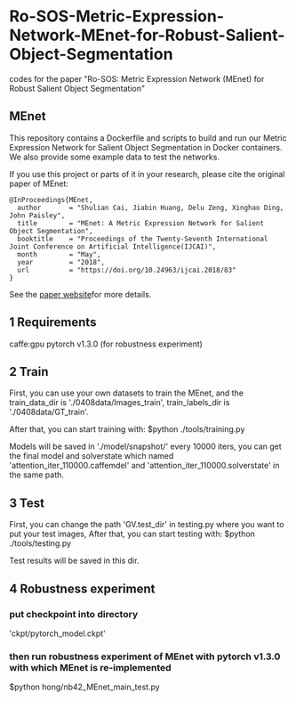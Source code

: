 # Ro-SOS-Metric-Expression-Network-MEnet-for-Robust-Salient-Object-Segmentation
codes for the paper "Ro-SOS: Metric Expression Network (MEnet) for Robust Salient Object Segmentation"

## MEnet 

This repository contains a Dockerfile and scripts to build and run our Metric Expression Network for Salient Object Segmentation in Docker containers. We also provide some example data to test the networks. 


If you use this project or parts of it in your research, please cite the original paper of MEnet:

    @InProceedings{MEnet,
      author       = "Shulian Cai, Jiabin Huang, Delu Zeng, Xinghao Ding, John Paisley",
      title        = "MEnet: A Metric Expression Network for Salient Object Segmentation",
      booktitle    = "Proceedings of the Twenty-Seventh International Joint Conference on Artificial Intelligence(IJCAI)",
      month        = "May",
      year         = "2018",
      url          = "https://doi.org/10.24963/ijcai.2018/83"
    }


See the [paper website](https://www.ijcai.org/proceedings/2018/0083.pdf)for more details.

## 1 Requirements
caffe:gpu
pytorch v1.3.0 (for robustness experiment)


## 2 Train
First, you can use your own datasets to train the MEnet, and the train_data_dir is './0408data/Images_train',
train_labels_dir is './0408data/GT_train'.

After that, you can start training with:
        $python ./tools/training.py 

Models will be saved in './model/snapshot/' every 10000 iters, you can get the final model and solverstate which named 'attention_iter_110000.caffemdel' and 'attention_iter_110000.solverstate' in the same path.

## 3 Test
First, you can change the path 'GV.test_dir' in testing.py where you want to put your test images,
After that, you can start testing with:
        $python ./tools/testing.py 

Test results will be saved in this dir.

## 4 Robustness experiment
### put checkpoint into directory
'ckpt/pytorch_model.ckpt'
### then run robustness experiment of MEnet with pytorch v1.3.0 with which MEnet is re-implemented
$python hong/nb42_MEnet_main_test.py

